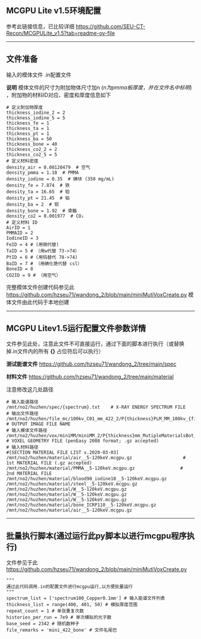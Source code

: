 ## MCGPU Lite v1.5环境配置

参考此链接信息，已比较详细
<https://github.com/SEU-CT-Recon/MCGPULite_v1.5?tab=readme-ov-file>
***

## 文件准备
输入的模体文件
.in配置文件

**说明**
模体文件的尺寸为附加物体尺寸加n (*n为pmma板厚度，并在文件名中标明*) ，附加物的材料ID对应、密度和厚度信息如下
```
# 定义附加物厚度
thickness_iodine_2 = 2
thickness_iodine_5 = 5
thickness_fe = 1
thickness_ta = 1
thickness_pt = 1
thickness_ba = 50
thickness_bone = 40
thickness_co2_2 = 2
thickness_co2_5 = 5
# 定义材料密度
density_air = 0.00120479  # 空气
density_pmma = 1.18  # PMMA
density_iodine = 0.35  # 碘块 (350 mg/mL)
density_fe = 7.874  # 铁
density_ta = 16.65  # 钽
density_pt = 21.45  # 铂
density_ba = 2  # 钡
density_bone = 1.92  # 骨骼
density_co2 = 0.001977  # CO₂
# 定义材料 ID
AirID = 1
PMMAID = 2
IodineID = 3
FeID = 4 # (用钢代替)
TaID = 5 # （用w代替 73->74）
PtID = 6 # (用钨替代 78->74)
BaID = 7 # （用碘化铯代替 csl）
BoneID = 8 
CO2ID = 9 # （用空气）
```
完整模体文件创建代码参见此
<https://github.com/hzseu71/wandong_2/blob/main/miniMutiVoxCreate.py>
模体文件由此代码于本地创建

---
## MCGPU Litev1.5运行配置文件参数详情
文件参见此处，注意此文件不可直接运行，通过下面的脚本进行执行（或替换掉.in文件内的所有 **{}** 占位符后可以执行）

**测试能谱文件**
<https://github.com/hzseu71/wandong_2/tree/main/spec>

**材料文件**
<https://github.com/hzseu71/wandong_2/tree/main/material>

注意修改这几处路径
```
# 输入能谱路径
/mnt/no2/huzhen/spec/{spectrum}.txt    # X-RAY ENERGY SPECTRUM FILE
# 输出文件路径
/mnt/no2/huzhen/file_mc/100kv_C01_mm_422_2/P{thickness}PLM_MM_100kv_{fileRemarks}_repeat_{run}                # OUTPUT IMAGE FILE NAME
# 输入模体文件路径
/mnt/no2/huzhen/vox/miniMM/miniMM_2/P{thickness}mm_MutipleMaterialsBot_mini_with1m.vox    # VOXEL GEOMETRY FILE (penEasy 2008 format; .gz accepted)
# 输入材料路径
#[SECTION MATERIAL FILE LIST v.2020-03-03]   
/mnt/no2/huzhen/material/air__5-120keV.mcgpu.gz                   #  1st MATERIAL FILE (.gz accepted)
/mnt/no2/huzhen/material/PMMA__5-120keV.mcgpu.gz                 #  2nd MATERIAL FILE
/mnt/no2/huzhen/material/blood90_iodine10__5-120keV.mcgpu.gz
/mnt/no2/huzhen/material/steel__5-120keV.mcgpu.gz
/mnt/no2/huzhen/material/W__5-120keV.mcgpu.gz
/mnt/no2/huzhen/material/W__5-120keV.mcgpu.gz
/mnt/no2/huzhen/material/W__5-120keV.mcgpu.gz
/mnt/no2/huzhen/material/bone_ICRP110__5-120keV.mcgpu.gz
/mnt/no2/huzhen/material/air__5-120keV.mcgpu.gz 
```
---
## 批量执行脚本(通过运行此py脚本以进行mcgpu程序执行)
文件参见于此<https://github.com/hzseu71/wandong_2/blob/main/miniMutiVoxCreate.py>
```
"""
通过此代码调用.in的配置文件进行mcgpu运行,以方便批量运行
"""
spectrum_list = ['spectrum100_Copper0.1mm'] # 输入能谱文件列表
thickness_list = range(400, 401, 50) # 模拟厚度范围
repeat_count = 1 # 单张重复次数
histories_per_run = 7e9 # 单次模拟的光子数
base_seed = 2342 # 随机数种子
file_remarks = 'mini_422_bone' # 文件名尾巴
```



